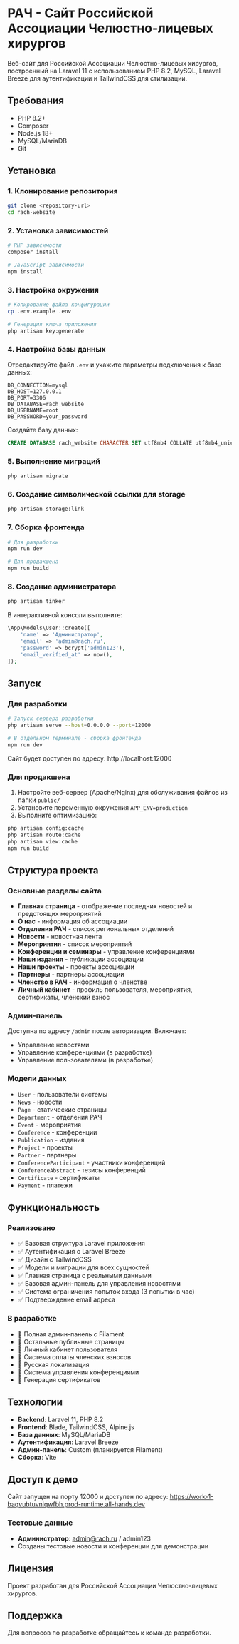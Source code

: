 # РАЧ - Сайт Российской Ассоциации Челюстно-лицевых хирургов

Веб-сайт для Российской Ассоциации Челюстно-лицевых хирургов, построенный на Laravel 11 с использованием PHP 8.2, MySQL, Laravel Breeze для аутентификации и TailwindCSS для стилизации.

## Требования

- PHP 8.2+
- Composer
- Node.js 18+
- MySQL/MariaDB
- Git

## Установка

### 1. Клонирование репозитория

```bash
git clone <repository-url>
cd rach-website
```

### 2. Установка зависимостей

```bash
# PHP зависимости
composer install

# JavaScript зависимости
npm install
```

### 3. Настройка окружения

```bash
# Копирование файла конфигурации
cp .env.example .env

# Генерация ключа приложения
php artisan key:generate
```

### 4. Настройка базы данных

Отредактируйте файл `.env` и укажите параметры подключения к базе данных:

```env
DB_CONNECTION=mysql
DB_HOST=127.0.0.1
DB_PORT=3306
DB_DATABASE=rach_website
DB_USERNAME=root
DB_PASSWORD=your_password
```

Создайте базу данных:

```sql
CREATE DATABASE rach_website CHARACTER SET utf8mb4 COLLATE utf8mb4_unicode_ci;
```

### 5. Выполнение миграций

```bash
php artisan migrate
```

### 6. Создание символической ссылки для storage

```bash
php artisan storage:link
```

### 7. Сборка фронтенда

```bash
# Для разработки
npm run dev

# Для продакшена
npm run build
```

### 8. Создание администратора

```bash
php artisan tinker
```

В интерактивной консоли выполните:

```php
\App\Models\User::create([
    'name' => 'Администратор',
    'email' => 'admin@rach.ru',
    'password' => bcrypt('admin123'),
    'email_verified_at' => now(),
]);
```

## Запуск

### Для разработки

```bash
# Запуск сервера разработки
php artisan serve --host=0.0.0.0 --port=12000

# В отдельном терминале - сборка фронтенда
npm run dev
```

Сайт будет доступен по адресу: http://localhost:12000

### Для продакшена

1. Настройте веб-сервер (Apache/Nginx) для обслуживания файлов из папки `public/`
2. Установите переменную окружения `APP_ENV=production`
3. Выполните оптимизацию:

```bash
php artisan config:cache
php artisan route:cache
php artisan view:cache
npm run build
```

## Структура проекта

### Основные разделы сайта

- **Главная страница** - отображение последних новостей и предстоящих мероприятий
- **О нас** - информация об ассоциации
- **Отделения РАЧ** - список региональных отделений
- **Новости** - новостная лента
- **Мероприятия** - список мероприятий
- **Конференции и семинары** - управление конференциями
- **Наши издания** - публикации ассоциации
- **Наши проекты** - проекты ассоциации
- **Партнеры** - партнеры ассоциации
- **Членство в РАЧ** - информация о членстве
- **Личный кабинет** - профиль пользователя, мероприятия, сертификаты, членский взнос

### Админ-панель

Доступна по адресу `/admin` после авторизации. Включает:

- Управление новостями
- Управление конференциями (в разработке)
- Управление пользователями (в разработке)

### Модели данных

- `User` - пользователи системы
- `News` - новости
- `Page` - статические страницы
- `Department` - отделения РАЧ
- `Event` - мероприятия
- `Conference` - конференции
- `Publication` - издания
- `Project` - проекты
- `Partner` - партнеры
- `ConferenceParticipant` - участники конференций
- `ConferenceAbstract` - тезисы конференций
- `Certificate` - сертификаты
- `Payment` - платежи

## Функциональность

### Реализовано

- ✅ Базовая структура Laravel приложения
- ✅ Аутентификация с Laravel Breeze
- ✅ Дизайн с TailwindCSS
- ✅ Модели и миграции для всех сущностей
- ✅ Главная страница с реальными данными
- ✅ Базовая админ-панель для управления новостями
- ✅ Система ограничения попыток входа (3 попытки в час)
- ✅ Подтверждение email адреса

### В разработке

- 🔄 Полная админ-панель с Filament
- 🔄 Остальные публичные страницы
- 🔄 Личный кабинет пользователя
- 🔄 Система оплаты членских взносов
- 🔄 Русская локализация
- 🔄 Система управления конференциями
- 🔄 Генерация сертификатов

## Технологии

- **Backend**: Laravel 11, PHP 8.2
- **Frontend**: Blade, TailwindCSS, Alpine.js
- **База данных**: MySQL/MariaDB
- **Аутентификация**: Laravel Breeze
- **Админ-панель**: Custom (планируется Filament)
- **Сборка**: Vite

## Доступ к демо

Сайт запущен на порту 12000 и доступен по адресу: https://work-1-baqvubtuvniqwfbh.prod-runtime.all-hands.dev

### Тестовые данные

- **Администратор**: admin@rach.ru / admin123
- Созданы тестовые новости и конференции для демонстрации

## Лицензия

Проект разработан для Российской Ассоциации Челюстно-лицевых хирургов.

## Поддержка

Для вопросов по разработке обращайтесь к команде разработки.